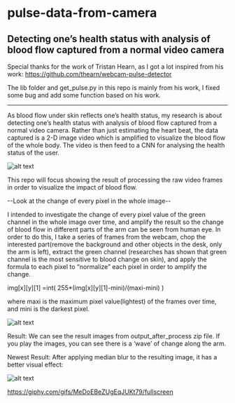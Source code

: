 # pulse-data-from-camera
 Detecting one’s health status with analysis of blood flow captured from a normal video camera
---------------------------
Special thanks for the work of Tristan Hearn, as I got a lot inspired from his work:
https://github.com/thearn/webcam-pulse-detector

The lib folder and get_pulse.py in this repo is mainly from his work, I fixed some bug and add some function based on his work.

--------------------------

As blood flow under skin reflects one’s health status, my research is about detecting one’s health status with analysis of blood flow captured from a normal video camera. 
Rather than just estimating the heart beat, the data captured is a 2-D image video which is amplified to visualize the blood flow of the whole body. The video is then feed to a CNN for analysing the health status of the user.

![alt text](https://github.com/kekileong/pulse-data-from-camera/blob/master/New%20Project%20(5).png)

This repo will focus showing the result of processing the raw video frames in order to visualize the impact of blood flow.

--Look at the change of every pixel in the whole image--

I intended to investigate the change of every pixel value of the green channel in the whole image over time, and amplify the result so the change of blood flow in different parts of the arm can be seen from human eye. In order to do this, I take a series of frames from the webcam, chop the interested part(remove the background and other objects in the desk, only the arm is left), extract the green channel (researches has shown that green channel is the most sensitive to blood change on skin), and apply the formula to each pixel to “normalize” each pixel in order to amplify the change.

img[x][y][1] =int( 255*(img[x][y][1]-mini)/(maxi-mini) )

where maxi is the maximum pixel value(lightest) of the frames over time, and mini is the darkest pixel.	

![alt text](https://github.com/kekileong/pulse-data-from-camera/blob/master/2.png)



Result:
We can see the result images from output_after_process zip file. If you play the images, you can see there is a ‘wave’ of change along the arm.

Newest Result:
After applying median blur to the resulting image, it has a better visual effect:

![alt text](https://media.giphy.com/media/MeDoEBeZUgEqJUKt79/giphy.gif)


https://giphy.com/gifs/MeDoEBeZUgEqJUKt79/fullscreen


